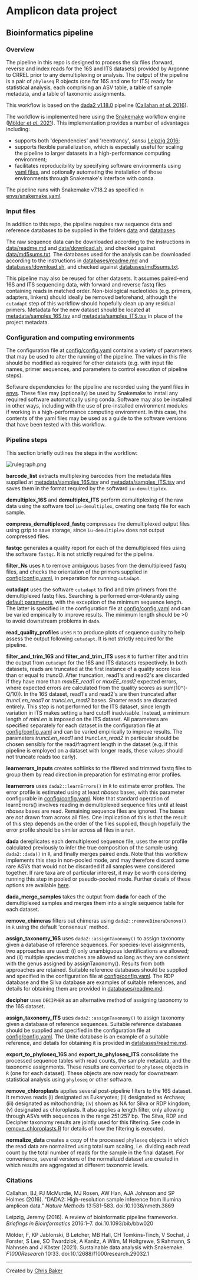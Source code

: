 # Amplicon data project

## Bioinformatics pipeline

### Overview

The pipeline in this repo is designed to process the six files (forward, reverse and index reads for the 16S and ITS datasets) provided by Argonne to CRREL prior to any demultiplexing or analysis. The output of the pipeline is a pair of `phyloseq` R objects (one for 16S and one for ITS) ready for statistical analysis, each comprising an ASV table, a table of sample metadata, and a table of taxonomic assignments.

This workflow is based on the [dada2 v1.18.0](https://benjjneb.github.io/dada2/tutorial.html) pipeline ([Callahan *et al*. 2016](#citations)).

The workflow is implemented here using the [Snakemake](https://snakemake.readthedocs.io) workflow engine ([Mölder *et al*. 2021](#citations)). This implementation provides a number of advantages including:

 - supports both 'dependencies' and 'reentrancy', *sensu* [Leipzig 2016](#citations);
 - supports flexible parallelization, which is especially useful for scaling the pipeline to larger datasets in a high-performance computing environment;
 - facilitates reproducibility by specifying software environments using [yaml files](/envs), and optionally automating the installation of those environments through Snakemake's interface with conda.

The pipeline runs with Snakemake v7.18.2 as specified in [envs/snakemake.yaml](/envs/snakemake.yaml).

### Input files

In addition to this repo, the pipeline requires raw sequence data and reference databases to be supplied in the folders [data](/data) and [databases](/databases).

The raw sequence data can be downloaded according to the instructions in [data/readme.md](/data/readme.md) and [data/download.sh](/data/download.sh), and checked against [data/md5sums.txt](/data/md5sums.txt). The databases used for the analysis can be downloaded according to the instructions in [databases/readme.md](/databases/readme.md) and [databases/download.sh](/databases/download.sh), and checked against [databases/md5sums.txt](/databases/md5sums.txt).

This pipeline may also be reused for other datasets. It assumes paired-end 16S and ITS sequencing data, with forward and reverse fastq files containing reads in matched order. Non-biological nucleotides (e.g. primers, adapters, linkers) should ideally be removed beforehand, although the `cutadapt` step of this workflow should hopefully clean up any residual primers. Metadata for the new dataset should be located at [metadata/samples_16S.tsv](/metadata/samples_16S.tsv) and [metadata/samples_ITS.tsv](/metadata/samples_ITS.tsv) in place of the project metadata.

### Configuration and computing environments

The configuration file at [config/config.yaml](/config/config.yaml) contains a variety of parameters that may be used to alter the running of the pipeline. The values in this file should be modified as required for other datasets (e.g. with input file names, primer sequences, and parameters to control execution of pipeline steps).

Software dependencies for the pipeline are recorded using the yaml files in [envs](/envs). These files may (optionally) be used by Snakemake to install any required software automatically using conda. Software may also be installed in other ways, including with the use of pre-installed environment modules if working in a high-performance computing environment. In this case, the contents of the yaml files may be used as a guide to the software versions that have been tested with this workflow.

### Pipeline steps

This section briefly outlines the steps in the workflow:

![rulegraph.png](/docs/rulegraph.png)

**barcode_list** extracts multiplexing barcodes from the metadata files supplied at [metadata/samples_16S.tsv](/metadata/samples_16S.tsv) and [metadata/samples_ITS.tsv](/metadata/samples_ITS.tsv) and saves them in the format required by the softward `iu-demultiplex`.

**demultiplex_16S** and **demultiplex_ITS** perform demultiplexing of the raw data using the software tool `iu-demultiplex`, creating one fastq file for each sample.

**compress_demultiplexed_fastq** compresses the demultiplexed output files using gzip to save storage, since `iu-demultiplex` does not output compressed files.

**fastqc** generates a quality report for each of the demultiplexed files using the software `fastqc`. It is not strictly required for the pipeline.

**filter_Ns** uses `R` to remove ambiguous bases from the demultiplexed fastq files, and checks the orientation of the primers supplied in [config/config.yaml](/config/config.yaml), in preparation for running `cutadapt`.

**cutadapt** uses the software `cutadapt` to find and trim primers from the demultiplexed fastq files. Searching is performed error-tolerantly using [default parameters](https://cutadapt.readthedocs.io), with the exception of the minimum sequence length. The latter is specified in the configuration file at [config/config.yaml](/config/config.yaml) and can be varied empirically to improve results. The minimum length should be >0 to avoid downstream problems in `dada`.

**read_quality_profiles** uses `R` to produce plots of sequence quality to help assess the output following `cutadapt`. It is not strictly required for the pipeline.

**filter_and_trim_16S** and **filter_and_trim_ITS** uses `R` to further filter and trim the output from `cutadapt` for the 16S and ITS datasets respectively. In both datasets, reads are truncated at the first instance of a quality score less than or equal to *truncQ*. After truncation, read1's and read2's are discarded if they have more than *maxEE_read1* or *maxEE_read2* expected errors, where expected errors are calculated from the quality scores as sum(10^(-Q/10)). In the 16S dataset, read1's and read2's are then truncated after *truncLen_read1* or *truncLen_read2* bases. Shorter reads are discarded entirely. This step is not performed for the ITS dataset, since length variation in ITS makes setting a hard cutoff inadvisable. Instead, a minimum length of *minLen* is imposed on the ITS dataset. All parameters are specified separately for each dataset in the configuration file at [config/config.yaml](/config/config.yaml) and can be varied empirically to improve results. The parameters *truncLen_read1* and *truncLen_read2* in particular should be chosen sensibly for the read/fragment length in the dataset (e.g. if this pipeline is employed on a dataset with longer reads, these values should not truncate reads too early).

**learnerrors_inputs** creates softlinks to the filtered and trimmed fastq files to group them by read direction in preparation for estimating error profiles.

**learnerrors** uses `dada2::learnErrors()` in `R` to estimate error profiles. The error profile is estimated using at least *nbases* bases, with this parameter configurable in [config/config.yaml](/config/config.yaml). Note that standard operation of learnErrors() involves reading in demultiplexed sequence files until at least *nbases* bases are read. Remaining sequence files are ignored. The bases are *not* drawn from across all files. One implication of this is that the result of this step depends on the order of the files supplied, though hopefully the error profile should be similar across all files in a run.

**dada** dereplicates each demultiplexed sequence file, uses the error profile calculated previously to infer the true composition of the sample using `dada2::dada()` in `R`, and finally merges paired ends. Note that this workflow implements this step in non-pooled mode, and may therefore discard some rare ASVs that would not be discarded if all samples were considered together. If rare taxa are of particular interest, it may be worth considering running this step in pooled or pseudo-pooled mode. Further details of these options are available [here](https://benjjneb.github.io/dada2/tutorial.html).

**dada_merge_samples** takes the output from **dada** for each of the demultiplexed samples and merges them into a single sequence table for each dataset.

**remove_chimeras** filters out chimeras using `dada2::removeBimeraDenovo()` in `R` using the default 'consensus' method.

**assign_taxonomy_16S** uses `dada2::assignTaxonomy()` to assign taxonomy given a database of reference sequences. For species-level assignments, two approaches are used: (i) only unambiguous identifications are allowed; and (ii) multiple species matches are allowed so long as they are consistent with the genus assigned by assignTaxonomy(). Results from both approaches are retained. Suitable reference databases should be supplied and specified in the configuration file at [config/config.yaml](/config/config.yaml). The RDP database and the Silva database are examples of suitable references, and details for obtaining them are provided in [databases/readme.md](/databases/readme.md).

**decipher** uses `DECIPHER` as an alternative method of assigning taxonomy to the 16S dataset.

**assign_taxonomy_ITS** uses `dada2::assignTaxonomy()` to assign taxonomy given a database of reference sequences. Suitable reference databases should be supplied and specified in the configuration file at [config/config.yaml](/config/config.yaml). The Unite database is an example of a suitable reference, and details for obtaining it is provided in [databases/readme.md](/databases/readme.md).

**export_to_phyloseq_16S** and **export_to_phyloseq_ITS** consolidate the processed sequence tables with read counts, the sample metadata, and the taxonomic assignments. These results are converted to `phyloseq` objects in `R` (one for each dataset). These objects are now ready for downstream statistical analysis using `phyloseq` or other software.

**remove_chloroplasts** applies several post-pipeline filters to the 16S dataset. It removes reads (i) designated as Eukaryotes; (ii) designated as Archaea; (iii) designated as mitochondria; (iv) shown as NA for Silva or RDP kingdom; (v) designated as chloroplasts. It also applies a length filter, only allowing through ASVs with sequences in the range 251:257 bp. The Silva, RDP and Decipher taxonomy results are jointly used for this filtering. See code in [remove_chloroplasts.R](/code/remove_chloroplasts.R) for details of how the filtering is executed.

**normalize_data** creates a copy of the processed `phyloseq` objects in which the read data are normalized using total sum scaling, i.e. dividing each read count by the total number of reads for the sample in the final dataset. For convenience, several versions of the normalized dataset are created in which results are aggregated at different taxonomic levels.

### Citations

Callahan, BJ, PJ McMurdie, MJ Rosen, AW Han, AJA Johnson and SP Holmes (2016). "DADA2: High-resolution sample inference from Illumina amplicon data." *Nature Methods* 13:581-583. doi:10.1038/nmeth.3869

Leipzig, Jeremy (2016). A review of bioinformatic pipeline frameworks. *Briefings in Bioinformatics* 2016:1–7. doi:10.1093/bib/bbw020

Mölder, F, KP Jablonski, B Letcher, MB Hall, CH Tomkins-Tinch, V Sochat, J Forster, S Lee, SO Twardziok, A Kanitz, A Wilm, M Holtgrewe, S Rahmann, S Nahnsen and J Köster (2021). Sustainable data analysis with Snakemake. *F1000Research* 10:33. doi:10.12688/f1000research.29032.1

---
Created by [Chris Baker](https://github.com/bakerccm)
